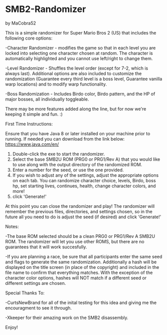 # SMB2-Randomizer
by MaCobra52

This is a simple randomizer for Super Mario Bros 2 (US) that includes the following core options:

-Character Randomizer - modifies the game so that in each level you are locked into selecting one character chosen at random. The character is automatically highlighted and you cannot use left/right to change them.

-Level Randomizer - Shuffles the level order (except for 7-2, which is always last). Additional options are also included to customize the randomization (Guarantee every third level is a boss level, Guarantee vanilla warp locations) and to modify warp functionality.

-Boss Randomization - Includes Birdo color, Birdo pattern, and the HP of major bosses, all individually toggleable.

There may be more features added along the line, but for now we're keeping it simple and fun. :)


First Time Instructions:

Ensure that you have Java 8 or later installed on your machine prior to running. If needed you can download from the link below:
https://www.java.com/en/

1. Double-click the exe to start the randomizer.
2. Select the base SMB2U ROM (PRG0 or PRG1/Rev A) that you would like to use along with the output directory of the randomized ROM.
3. Enter a number for the seed, or use the one provided.
4. If you wish to adjust any of the settings, adjust the appropriate options on each tab. You can randomize character choice, levels, Birdo, boss hp, set starting lives, continues, health, change character colors, and more!
5. click 'Generate!'

At this point you can close the randomizer and play! The randomizer will remember the previous files, directories, and settings chosen, so in the future all you need to do is adjust the seed (if desired) and click 'Generate!'


Notes:

-The base ROM selected should be a clean PRG0 or PRG1/Rev A SMB2U ROM. The randomizer will let you use other ROMS, but there are no guarantees that it will work succesfully.

-If you are planning a race, be sure that all participants enter the same seed and flags to generate the same randomization. Additionally a hash will be displayed on the title screen (in place of the copyright) and included in the file name to confirm that everything matches. With the exception of the character color options, hashes will NOT match if a different seed or different settings are chosen.


Special Thanks To: 

-CurtsNewBrand for all of the inital testing for this idea and giving me the encouragment to see it through.

-Xkeeper for their amazing work on the SMB2 disassembly.

Enjoy!
